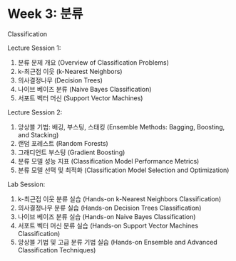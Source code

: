 # Week 3: 분류

Classification

Lecture Session 1:

1. 분류 문제 개요 (Overview of Classification Problems)
2. k-최근접 이웃 (k-Nearest Neighbors)
3. 의사결정나무 (Decision Trees)
4. 나이브 베이즈 분류 (Naive Bayes Classification)
5. 서포트 벡터 머신 (Support Vector Machines)

Lecture Session 2:

1. 앙상블 기법: 배깅, 부스팅, 스태킹 (Ensemble Methods: Bagging, Boosting, and Stacking)
2. 랜덤 포레스트 (Random Forests)
3. 그래디언트 부스팅 (Gradient Boosting)
4. 분류 모델 성능 지표 (Classification Model Performance Metrics)
5. 분류 모델 선택 및 최적화 (Classification Model Selection and Optimization)

Lab Session:

1. k-최근접 이웃 분류 실습 (Hands-on k-Nearest Neighbors Classification)
2. 의사결정나무 분류 실습 (Hands-on Decision Trees Classification)
3. 나이브 베이즈 분류 실습 (Hands-on Naive Bayes Classification)
4. 서포트 벡터 머신 분류 실습 (Hands-on Support Vector Machines Classification)
5. 앙상블 기법 및 고급 분류 기법 실습 (Hands-on Ensemble and Advanced Classification Techniques)

```{tableofcontents}

```
